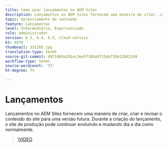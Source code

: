 ```yaml
---
title: Como usar lançamentos no AEM Sites
description: Lançamentos no AEM Sites fornecem uma maneira de criar, criar e revisar o conteúdo para uma versão futura.
topic: Gerenciamento de conteúdo
feature: Lançamentos
level: Intermediário, Experienciado
role: Administrador
version: 6.3, 6.4, 6.5, cloud-service
kt: 6970
thumbnail: 331285.jpg
translation-type: tm+mt
source-git-commit: d9714b9a291ec3ee5f3dba9723de72bb120d2149
workflow-type: tm+mt
source-wordcount: '71'
ht-degree: 7%

---
```



# Lançamentos

Lançamentos no AEM Sites fornecem uma maneira de criar, criar e revisar o conteúdo do site para uma versão futura. Durante a criação do lançamento, o site de produção pode continuar evoluindo e mudando dia a dia como normalmente.

>[!VIDEO](https://video.tv.adobe.com/v/331285?quality=12&learn=on)
